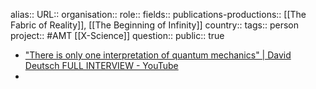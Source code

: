 alias::
URL::
organisation::
role::
fields::
publications-productions:: [[The Fabric of Reality]], [[The Beginning of Infinity]] 
country::
tags:: person
project:: #AMT [[X-Science]] 
question::
public:: true

- ["There is only one interpretation of quantum mechanics" | David Deutsch FULL INTERVIEW - YouTube](https://www.youtube.com/watch?v=ilEjjnkgTfQ)
-